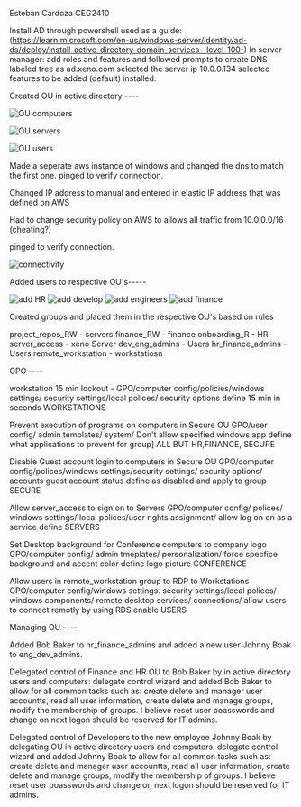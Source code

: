 Esteban Cardoza
CEG2410


Install AD through powershell used as a guide: (https://learn.microsoft.com/en-us/windows-server/identity/ad-ds/deploy/install-active-directory-domain-services--level-100-)
In server manager: add roles and features and followed prompts to create DNS
labeled tree as ad.xeno.com
selected the server ip 10.0.0.134
selected features to be added (default)
installed.



Created OU in active directory ----

![OU computers](https://user-images.githubusercontent.com/122290600/231658438-cf3d0dad-67cc-44ac-8672-24ed0f22b4ee.PNG)


![OU servers](https://user-images.githubusercontent.com/122290600/231658451-4d03319c-29b8-45cf-9414-3e827baacc89.PNG)

![OU users](https://user-images.githubusercontent.com/122290600/231658459-5a7fe2bd-da48-4e4a-b2f3-058143c218e1.PNG)






Made a seperate aws instance of windows and changed the dns to match the first one.
pinged to verify connection.

Changed IP address to manual and entered in elastic IP address that was defined on AWS

Had to change security policy on AWS to allows all traffic from 10.0.0.0/16 (cheating?)

pinged to verify connection.


![connectivity](https://user-images.githubusercontent.com/122290600/231658286-101f4ecc-0227-4770-a61d-d960d1f04fc2.PNG)





Added users to respective OU's-----

![add HR](https://user-images.githubusercontent.com/122290600/231658547-62edacbd-98a1-4c35-bcd8-9df5c00f9076.PNG)
![add develop](https://user-images.githubusercontent.com/122290600/231658548-0c14e124-d1ee-42a8-903e-0648f24ddeea.PNG)
![add engineers](https://user-images.githubusercontent.com/122290600/231658549-9f9a02e4-8559-4a53-b8a5-c42a3f55d7fa.PNG)
![add finance](https://user-images.githubusercontent.com/122290600/231658551-66eca740-6588-4637-b3ff-9527ec4923a1.PNG)




Created groups and placed them in the respective OU's based on rules

project_repos_RW - servers
finance_RW - finance 
onboarding_R - HR
server_access - xeno Server
dev_eng_admins - Users
hr_finance_admins - Users
remote_workstation - workstatiosn




GPO ----

workstation 15 min lockout - GPO/computer config/policies/windows settings/ security settings/local polices/ security options
define 15 min in seconds
WORKSTATIONS


Prevent execution of programs on computers in Secure OU 
GPO/user config/ admin templates/ system/ Don't allow specified windows app
define what applications to prevent for group]
ALL BUT HR,FINANCE, SECURE

Disable Guest account login to computers in Secure OU
GPO/computer config/polices/windows settings/security settings/ security options/ accounts guest account status
define as disabled and apply to group
SECURE

Allow server_access to sign on to Servers
GPO/computer config/ polices/ windows settings/ local polices/user rights assignment/ allow log on on as a service define
SERVERS

Set Desktop background for Conference computers to company logo 
GPO/computer config/ admin tmeplates/ personalization/ force specfice background and accent color
define logo picture
CONFERENCE

Allow users in remote_workstation group to RDP to Workstations 
GPO/computer config/windows settings. security settings/local polices/ windows components/ remote desktop services/ connections/ allow users to connect remotly by using RDS
enable
USERS


Managing OU ----

Added Bob Baker to hr_finance_admins and added a new user Johnny Boak to eng_dev_admins.


Delegated control of Finance and HR OU to Bob Baker by in active directory users and computers: delegate control wizard and added Bob Baker to
allow  for all common tasks such as: create delete and manager user accountts, read all user information, create delete and manage groups, modify the membership of groups.
I believe reset user poasswords and change on  next logon should be reserved for IT admins.


Delegated control of Developers to the new employee Johnny Boak by delegating OU in active directory users and computers: delegate control wizard and added Johnny Boak to
allow for all common tasks such as: create delete and manager user accountts, read all user information, create delete and manage groups, modify the membership of groups.
I believe reset user poasswords and change on  next logon should be reserved for IT admins.



